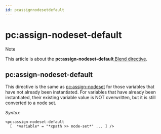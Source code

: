 ```yaml
---
id: pcassignnodesetdefault
---
```


# pc:assign-nodeset-default



> [!NOTE]
> This article is about the **pc:assign-nodeset-default**[ Blend directive](/docs/Repositories/Blend%20directives).

## **pc:assign-nodeset-default**

This directive is the same as [pc:assign-nodeset](/docs/Repositories/Blend%20directives/pcassignnodeset.md) for those variables that have not already been instantiated. For variables that have already been instantiated, their existing variable value is NOT overwritten, but it is still converted to a node set.

*Syntax*

```
<pc:assign-nodeset-default
  [  *variable* = "*xpath >> node-set*" ... ] />
```

 

 